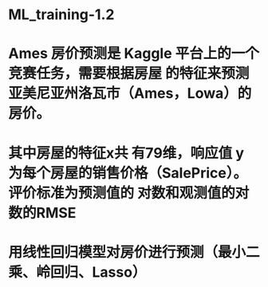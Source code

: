 # ML_training-1.2
# Ames 房价预测是 Kaggle 平台上的一个竞赛任务，需要根据房屋 的特征来预测亚美尼亚州洛瓦市（Ames，Lowa）的房价。
# 其中房屋的特征x共 有79维，响应值 y 为每个房屋的销售价格（SalePrice）。评价标准为预测值的 对数和观测值的对数的RMSE
# 用线性回归模型对房价进行预测（最小二乘、岭回归、Lasso）

